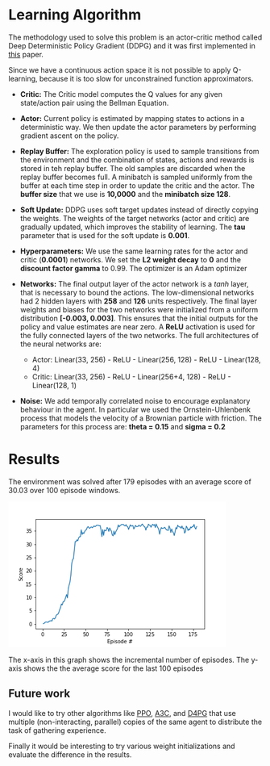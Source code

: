 # Learning Algorithm

The methodology used to solve this problem is an actor-critic method called Deep Deterministic Policy Gradient (DDPG) and it was first implemented in [this](https://arxiv.org/abs/1509.02971) paper.

Since we have a continuous action space it is not possible to apply Q-learning, because it is too slow for unconstrained function approximators.

- **Critic:** The Critic model computes the Q values for any given state/action pair using the Bellman Equation.

- **Actor:** Current policy is estimated by mapping states to actions in a deterministic way. We then update the actor parameters by performing gradient ascent on the policy.

- **Replay Buffer:** The exploration policy is used to sample transitions from the environment and the combination of states, actions and rewards is stored in teh replay buffer. The old samples are discarded when the replay buffer becomes full. A minibatch is sampled uniformly from the buffer at each time step in order to update the critic and the actor. The **buffer size** that we use is **10,0000** and the **minibatch size 128**.

- **Soft Update:** DDPG uses soft target updates instead of directly copying the weights. The weights of the target networks (actor and critic) are gradually updated, which improves the stability of learning. The **tau** parameter that is used for the soft update is **0.001**.

- **Hyperparameters:** We use the same learning rates for the actor and critic (**0.0001**) networks. We set the **L2 weight decay** to **0** and the **discount factor gamma** to 0.99. The optimizer is an Adam optimizer

- **Networks:** The final output layer of the actor network is a _tanh_ layer, that is necessary to bound the actions. The low-dimensional networks had 2 hidden layers with **258** and **126** units respectively. The final layer weights and biases for the two networks were initialized from a uniform distribution **[-0.003, 0.003]**. This ensures that the initial outputs for the policy and value estimates are near zero. A **ReLU** activation is used for the fully connected layers of the two networks. The full architectures of the neural networks are:

  - Actor: Linear(33, 256) - ReLU - Linear(256, 128) - ReLU - Linear(128, 4)
  - Critic: Linear(33, 256) - ReLU - Linear(256+4, 128) - ReLU - Linear(128, 1)

- **Noise:** We add temporally correlated noise to encourage explanatory behaviour in the agent. In particular we used the Ornstein-Uhlenbenk process that models the velocity of a Brownian particle with friction. The parameters for this process are: **theta = 0.15** and **sigma = 0.2**

# Results

The environment was solved after 179 episodes with an average score of 30.03 over 100 episode windows.

![alt text for screen readers](Training_Score.png "Average score after # episodes")

The x-axis in this graph shows the incremental number of episodes. The y-axis shows the the average score for the last 100 episodes

## Future work

I would like to try other algorithms like [PPO](https://arxiv.org/pdf/1707.06347.pdf), [A3C](https://arxiv.org/pdf/1602.01783.pdf), and [D4PG](https://openreview.net/pdf?id=SyZipzbCb) that use multiple (non-interacting, parallel) copies of the same agent to distribute the task of gathering experience.

Finally it would be interesting to try various weight initializations and evaluate the difference in the results.
